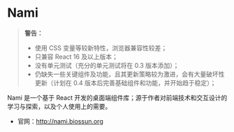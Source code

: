 # Nami

> **警告：**
>
> -   使用 CSS 变量等较新特性，浏览器兼容性较差；
> -   只兼容 React 16 及以上版本；
> -   没有单元测试（充分的单元测试将在 0.3 版本添加）；
> -   仍缺失一些关键组件及功能，且其更新策略较为激进，会有大量破坏性更新（计划在 0.4 版本后完善基础组件和功能，并开始趋于稳定）；

Nami 是一个基于 React 开发的桌面端组件库；源于作者对前端技术和交互设计的学习与探索，以及个人使用上的需要。

-   官网：http://nami.biossun.org
